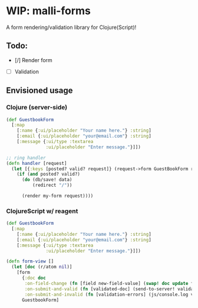 # WIP: malli-forms

A form rendering/validation library for Clojure(Script)!

## Todo:

- [/] Render form
- [ ] Validation

## Envisioned usage

### Clojure (server-side)
```clojure
(def GuestbookForm
  [:map
    [:name {:ui/placeholder "Your name here."} :string]
    [:email {:ui/placeholder "your@email.com"} :string]
    [:message {:ui/type :textarea
               :ui/placeholder "Enter message."}]])

;; ring handler
(defn handler [request]
  (let [{:keys [posted? valid? request]} (request->form GuestBookForm request)]
    (if (and posted? valid?)
      (do (db/save! data)
          (redirect "/"))

      (render my-form request))))
```

### ClojureScript w/ reagent
```clojure
(def GuestbookForm
  [:map
    [:name {:ui/placeholder "Your name here."} :string]
    [:email {:ui/placeholder "your@email.com"} :string]
    [:message {:ui/type :textarea
               :ui/placeholder "Enter message."}]])

(defn form-view []
  (let [doc (r/atom nil)]
    [form
      {:doc doc
       :on-field-change (fn [field new-field-value] (swap! doc update field new-field-value))
       :on-submit-and-valid (fn [validated-doc] (send-to-server! validated-doc))
	   :on-submit-and-invalid (fn [validation-errors] (js/console.log validation-errors))}
      GuestbookForm]
```
